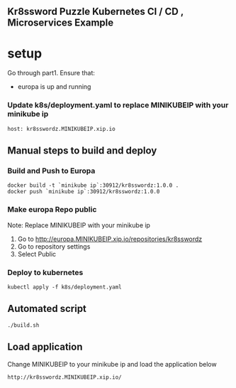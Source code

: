 ## Kr8ssword Puzzle Kubernetes CI / CD , Microservices Example

# setup
Go through part1. Ensure that:
 - europa is up and running

### Update k8s/deployment.yaml to replace MINIKUBEIP with your minikube ip
    host: kr8sswordz.MINIKUBEIP.xip.io

## Manual steps to build and deploy
### Build and Push to Europa
    docker build -t `minikube ip`:30912/kr8sswordz:1.0.0 .
    docker push `minikube ip`:30912/kr8sswordz:1.0.0

### Make europa Repo public
Note: Replace MINIKUBEIP with your minikube ip

1) Go to http://europa.MINIKUBEIP.xip.io/repositories/kr8sswordz
2) Go to repository settings 
3) Select Public

### Deploy to kubernetes
    kubectl apply -f k8s/deployment.yaml
        
## Automated script
    ./build.sh
    
## Load application
Change MINIKUBEIP to your minikube ip and load the application below

    http://kr8sswordz.MINIKUBEIP.xip.io/ 


